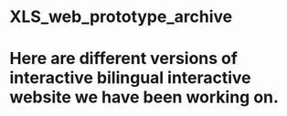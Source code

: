 # XLS_web_prototype_archive

# Here are different versions of interactive bilingual interactive website we have been working on.


